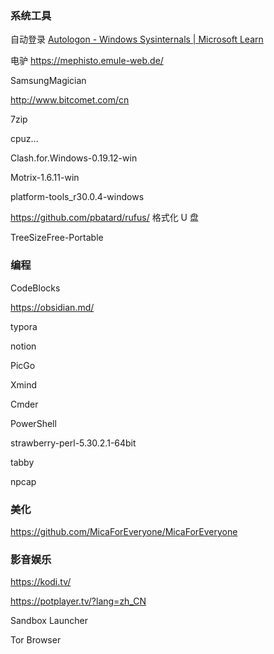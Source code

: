 ### 系统工具

自动登录 [Autologon - Windows Sysinternals | Microsoft Learn](https://learn.microsoft.com/en-us/sysinternals/downloads/autologon)

电驴 https://mephisto.emule-web.de/

SamsungMagician

http://www.bitcomet.com/cn

7zip

cpuz...

Clash.for.Windows-0.19.12-win

Motrix-1.6.11-win

platform-tools_r30.0.4-windows

https://github.com/pbatard/rufus/ 格式化 U 盘

TreeSizeFree-Portable

### 编程

CodeBlocks

https://obsidian.md/

typora

notion

PicGo

Xmind

Cmder

PowerShell

strawberry-perl-5.30.2.1-64bit

tabby

npcap

### 美化

https://github.com/MicaForEveryone/MicaForEveryone

### 影音娱乐

https://kodi.tv/

https://potplayer.tv/?lang=zh_CN

Sandbox Launcher

Tor Browser
